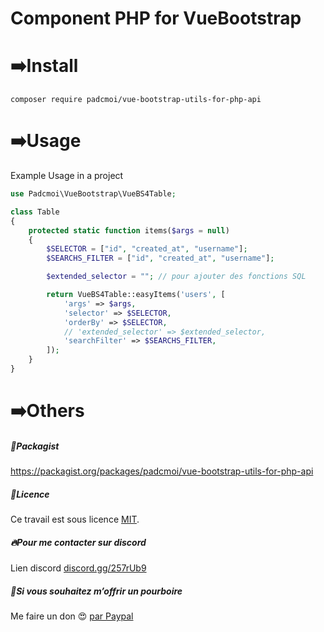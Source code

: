 # Component PHP for VueBootstrap


# ➡️Install
```
composer require padcmoi/vue-bootstrap-utils-for-php-api
```


# ➡️Usage
Example Usage in a project
```PHP
use Padcmoi\VueBootstrap\VueBS4Table;

class Table
{
    protected static function items($args = null)
    {
        $SELECTOR = ["id", "created_at", "username"];
        $SEARCHS_FILTER = ["id", "created_at", "username"];

        $extended_selector = ""; // pour ajouter des fonctions SQL

        return VueBS4Table::easyItems('users', [
            'args' => $args,
            'selector' => $SELECTOR,
            'orderBy' => $SELECTOR,
            // 'extended_selector' => $extended_selector,
            'searchFilter' => $SEARCHS_FILTER,
        ]);
    }
}
```

# ➡️Others
##### 🧳Packagist
https://packagist.org/packages/padcmoi/vue-bootstrap-utils-for-php-api

##### 🔖Licence
Ce travail est sous licence [MIT](/LICENSE).

##### 🔥Pour me contacter sur discord
Lien discord [discord.gg/257rUb9](https://discord.gg/257rUb9)

##### 🍺Si vous souhaitez m’offrir un pourboire
Me faire un don 😍 [par Paypal](https://www.paypal.com/paypalme/Julien06100?locale.x=fr_FR)
